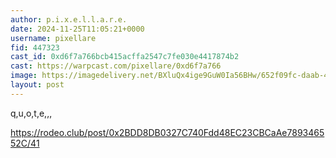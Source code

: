 ```yaml
---
author: p.i.x.e.l.l.a.r.e.
date: 2024-11-25T11:05:21+0000
username: pixellare
fid: 447323
cast_id: 0xd6f7a766bcb415acffa2547c7fe030e4417874b2
cast: https://warpcast.com/pixellare/0xd6f7a766
image: https://imagedelivery.net/BXluQx4ige9GuW0Ia56BHw/652f09fc-daab-4ad0-f674-1e189061be00/original
layout: post
---
```

q,u,o,t,e,,,  
  
https://rodeo.club/post/0x2BDD8DB0327C740Fdd48EC23CBCaAe789346552C/41  

<img src='https://imagedelivery.net/BXluQx4ige9GuW0Ia56BHw/652f09fc-daab-4ad0-f674-1e189061be00/original' alt='' referrerpolicy='no-referrer'/>
